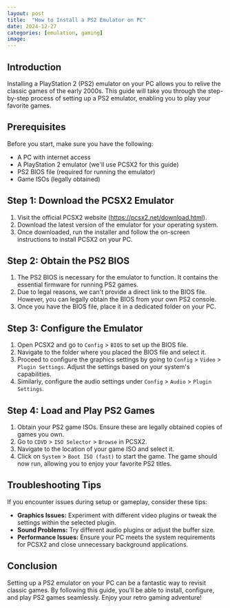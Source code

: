 ```yaml
---
layout: post
title:  "How to Install a PS2 Emulator on PC"
date: 2024-12-27
categories: [emulation, gaming]
image: 
---
```


## Introduction

Installing a PlayStation 2 (PS2) emulator on your PC allows you to relive the classic games of the early 2000s. This guide will take you through the step-by-step process of setting up a PS2 emulator, enabling you to play your favorite games.

## Prerequisites

Before you start, make sure you have the following:
- A PC with internet access
- A PlayStation 2 emulator (we'll use PCSX2 for this guide)
- PS2 BIOS file (required for running the emulator)
- Game ISOs (legally obtained)

## Step 1: Download the PCSX2 Emulator

1. Visit the official PCSX2 website (https://pcsx2.net/download.html).
2. Download the latest version of the emulator for your operating system.
3. Once downloaded, run the installer and follow the on-screen instructions to install PCSX2 on your PC.

## Step 2: Obtain the PS2 BIOS

1. The PS2 BIOS is necessary for the emulator to function. It contains the essential firmware for running PS2 games.
2. Due to legal reasons, we can't provide a direct link to the BIOS file. However, you can legally obtain the BIOS from your own PS2 console.
3. Once you have the BIOS file, place it in a dedicated folder on your PC.

## Step 3: Configure the Emulator

1. Open PCSX2 and go to `Config` > `BIOS` to set up the BIOS file.
2. Navigate to the folder where you placed the BIOS file and select it.
3. Proceed to configure the graphics settings by going to `Config` > `Video` > `Plugin Settings`. Adjust the settings based on your system's capabilities.
4. Similarly, configure the audio settings under `Config` > `Audio` > `Plugin Settings`.

## Step 4: Load and Play PS2 Games

1. Obtain your PS2 game ISOs. Ensure these are legally obtained copies of games you own.
2. Go to `CDVD` > `ISO Selector` > `Browse` in PCSX2.
3. Navigate to the location of your game ISO and select it.
4. Click on `System` > `Boot ISO (fast)` to start the game. The game should now run, allowing you to enjoy your favorite PS2 titles.

## Troubleshooting Tips

If you encounter issues during setup or gameplay, consider these tips:
- **Graphics Issues:** Experiment with different video plugins or tweak the settings within the selected plugin.
- **Sound Problems:** Try different audio plugins or adjust the buffer size.
- **Performance Issues:** Ensure your PC meets the system requirements for PCSX2 and close unnecessary background applications.

## Conclusion

Setting up a PS2 emulator on your PC can be a fantastic way to revisit classic games. By following this guide, you'll be able to install, configure, and play PS2 games seamlessly. Enjoy your retro gaming adventure!
